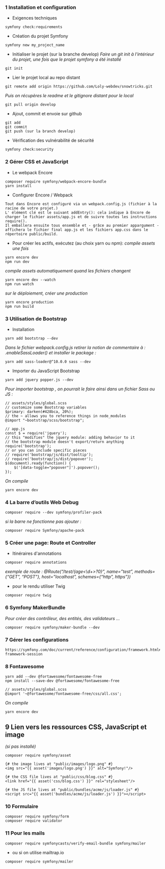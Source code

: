 ### 1 Installation et configuration
* Exigences techniques
```
symfony check:requirements
```
* Création du projet Symfony
```
symfony new my_project_name
```
* Initialiser le projet (sur la branche develop)
*Faire un git init à l'intérieur du projet, une fois que le projet symfony a été installé*
```
git init 
```
* Lier le projet local au repo distant
```
git remote add origin https://github.com/Loly-webdev/snowtricks.git
```
*Puis on récupères le readme et le gitignore distant pour le local*
```
git pull origin develop
```
* Ajout, commit et envoie sur github
```
git add
git commit
git push (sur la branch develop)
```
* Vérification des vulnérabilité de sécurité
 ```
symfony check:security
```
### 2 Gérer CSS et JavaScript
* Le webpack Encore
```
composer require symfony/webpack-encore-bundle
yarn install
```
* Configurer Encore / Webpack 
```
Tout dans Encore est configuré via un webpack.config.js (fichier à la racine de votre projet.)
L' élément clé est le suivant addEntry(): cela indique à Encore de charger le fichier assets/app.js et de suivre toutes les instructions require(). 
Il emballera ensuite tous ensemble et - grâce au premier appargument - affichera le fichier final app.js et les fichiers app.css dans le  répertoire public/build.
```
* Pour créer les actifs, exécutez (au choix yarn ou npm):
*compile assets une fois*
```
yarn encore dev
npm run dev
```
*compile assets automatiquement quand les fichiers changent*
```
yarn encore dev --watch
npm run watch
```
*sur le déploiement, créer une production*
```
yarn encore production
npm run build
```
### 3 Utilisation de Bootstrap
* Installation
```
yarn add bootstrap --dev
```
*Dans le fichier webpack.config.js retirer la notion de commentaire à : .enableSassLoader()
et installer le package :*
```
yarn add sass-loader@^10.0.0 sass --dev
```
* Importer du JavaScript Bootstrap
```
yarn add jquery popper.js --dev
```
*Pour importer bootstrap , on pourrait le faire ainsi dans un fichier Sass ou JS :*
```
// assets/styles/global.scss
// customize some Bootstrap variables
$primary: darken(#428bca, 20%);
// the ~ allows you to reference things in node_modules
@import "~bootstrap/scss/bootstrap";

// app.js
const $ = require('jquery');
// this "modifies" the jquery module: adding behavior to it
// the bootstrap module doesn't export/return anything
require('bootstrap');
// or you can include specific pieces
// require('bootstrap/js/dist/tooltip');
// require('bootstrap/js/dist/popover');
$(document).ready(function() {
    $('[data-toggle="popover"]').popover();
});
```

*On compile*
```
yarn encore dev
```

### 4 La barre d’outils Web Debug
```
composer require --dev symfony/profiler-pack
```
*si la barre ne fonctionne pas ajouter :*
```
composer require Symfony/apache-pack
```
### 5 Créer une page: Route et Controller
* Itinéraires d'annotations
```
composer require annotations
```
*exemple de route : @Route(“/test/{age<\d+>?0}”, name=”test”, methods={“GET”, “POST”}, host=”localhost”, schemes={“http”, https”})*

* pour le rendu utiliser Twig
```
composer require twig
```
### 6 Symfony MakerBundle
*Pour créer des contrôleur, des entités, des validateurs …*
```
composer require symfony/maker-bundle --dev
```
### 7 Gérer les configurations
```
https://symfony.com/doc/current/reference/configuration/framework.html#config-framework-session
```

### 8 Fontawesome
```
yarn add --dev @fortawesome/fontawesome-free
npm install --save-dev @fortawesome/fontawesome-free
```
```
// assets/styles/global.scss
@import '~@fortawesome/fontawesome-free/css/all.css';
```
*On compile*
```
yarn encore dev
```

## 9 Lien vers les ressources CSS, JavaScript et image
*(si pas installé)*
```
composer require symfony/asset
```
```
{# the image lives at "public/images/logo.png" #}
<img src="{{ asset('images/logo.png') }}" alt="Symfony!"/>

{# the CSS file lives at "public/css/blog.css" #}
<link href="{{ asset('css/blog.css') }}" rel="stylesheet"/>

{# the JS file lives at "public/bundles/acme/js/loader.js" #}
<script src="{{ asset('bundles/acme/js/loader.js') }}"></script>
```

### 10 Formulaire 
```
composer require symfony/form
composer require validator
```
### 11 Pour les mails
```
composer require symfonycasts/verify-email-bundle symfony/mailer
```
* ou si on utilise mailtrap.io
```
composer require symfony/mailer
```
